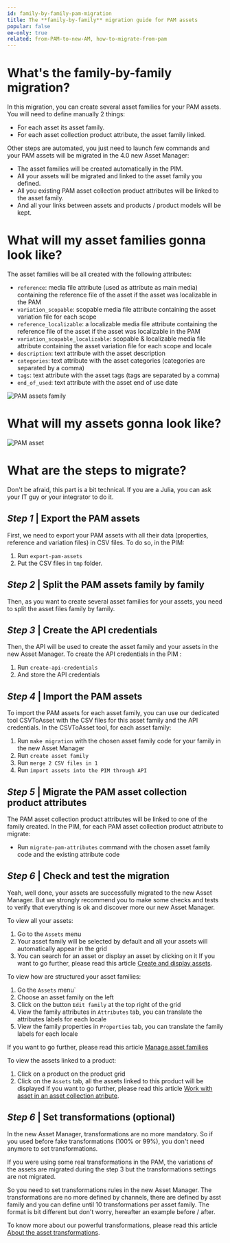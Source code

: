 ```yaml
---
id: family-by-family-pam-migration
title: The **family-by-family** migration guide for PAM assets
popular: false
ee-only: true
related: from-PAM-to-new-AM, how-to-migrate-from-pam
---
```


# What's the family-by-family migration?
In this migration, you can create several asset families for your PAM assets.
You will need to define manually 2 things:
- For each asset its asset family.
- For each asset collection product attribute, the asset family linked.

Other steps are automated, you just need to launch few commands and your PAM assets will be migrated in the 4.0 new Asset Manager:
- The asset families will be created automatically in the PIM.
- All your assets will be migrated and linked to the asset family you defined.
- All you existing PAM asset collection product attributes will be linked to the asset family.
- And all your links between assets and products / product models will be kept.

# What will my asset families gonna look like?
The asset families will be all created with the following attributes:
- `reference`: media file attribute (used as attribute as main media) containing the reference file of the asset if the asset was localizable in the PAM
- `variation_scopable`: scopable media file attribute containing the asset variation file for each scope
- `reference_localizable`: a localizable media file attribute containing the reference file of the asset if the asset was localizable in the PAM
- `variation_scopable_localizable`: scopable & localizable media file attribute containing the asset variation file for each scope and locale
- `description`: text attribute with the asset description
- `categories`: text attribute with the asset categories (categories are separated by a comma)
- `tags`: text attribute with the asset tags (tags are separated by a comma)
- `end_of_used`: text attribute with the asset end of use date

![PAM assets family](pam-assets-family.png)

# What will my assets gonna look like?

![PAM asset](pam-asset.png)


# What are the steps to migrate?
Don't be afraid, this part is a bit technical. If you are a Julia, you can ask your IT guy or your integrator to do it.

## _Step 1_ | Export the PAM assets
First, we need to export your PAM assets with all their data (properties, reference and variation files) in CSV files.
To do so, in the PIM:
1. Run `export-pam-assets`
2. Put the CSV files in `tmp` folder.

## _Step 2_ | Split the PAM assets family by family
Then, as you want to create several asset families for your assets, you need to split the asset files family by family.

## _Step 3_ | Create the API credentials
Then, the API will be used to create the asset family and your assets in the new Asset Manager.
To create the API credentials in the PIM :
1. Run `create-api-credentials`
2. And store the API credentials

## _Step 4_ | Import the PAM assets
To import the PAM assets for each asset family, you can use our dedicated tool CSVToAsset with the CSV files for this asset family and the API credentials.
In the CSVToAsset tool, for each asset family:
1. Run `make migration` with the chosen asset family code for your family in the new Asset Manager
2. Run `create asset family`
3. Run `merge 2 CSV files in 1`
4. Run `import assets into the PIM through API`

## _Step 5_ | Migrate the PAM asset collection product attributes
The PAM asset collection product attributes will be linked to one of the family created.
In the PIM, for each PAM asset collection product attribute to migrate:
- Run `migrate-pam-attributes` command with the chosen asset family code and the existing attribute code

## _Step 6_ | Check and test the migration
Yeah, well done, your assets are successfully migrated to the new Asset Manager. But we strongly recommend you to make some checks and tests to verify that everything is ok and discover more our new Asset Manager.

To view all your assets:
1. Go to the `Assets` menu
1. Your asset family will be selected by default and all your assets will automatically appear in the grid
1. You can search for an asset or display an asset by clicking on it
If you want to go further, please read this article [Create and display assets](create-and-display-assets.html).

To view how are structured your asset families:
1. Go the `Assets` menu`
1. Choose an asset family on the left
1. Click on the button `Edit family` at the top right of the grid
1. View the family attributes in `Attributes` tab, you can translate the attributes labels for each locale
1. View the family properties in `Properties` tab, you can translate the family labels for each locale

If you want to go further, please read this article [Manage asset families](manage-asset-families.html)

To view the assets linked to a product:
1. Click on a product on the product grid
1. Click on the `Assets` tab, all the assets linked to this product will be displayed
If you want to go further, please read this article [Work with asset in an asset collection atribute](work-with-assets-in-an-asset-collection-attribute-ee-only.html).

## _Step 6_ | Set transformations (optional)
In the new Asset Manager, transformations are no more mandatory. So if you used before fake transformations (100% or 99%), you don't need anymore to set transformations.

If you were using some real transformations in the PAM, the variations of the assets are migrated during the step 3 but the transformations settings are not migrated.

So you need to set transformations rules in the new Asset Manager.
The transformations are no more defined by channels, there are defined by asst family and you can define until 10 transformations per asset family.
The format is bit different but don't worry, hereafter an example before / after.

To know more about our powerful transformations, please read this article [About the asset transformations](assets-transformation.html).
